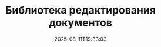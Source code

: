 ---
############################# Static ############################
layout: "family"
date:  2025-08-11T19:33:03
draft: false

product: "Redaction"
product_tag: "redaction"

lang: ru

############################# Head ############################
head_title: "Решение для редактирования документов. Редактируйте или удаляйте любые конфиденциальные данные."
head_description: "Удаляйте, редактируйте или скрывайте текст, изображения или метаданные в PDF, Word-документах, Excel-таблицах, PowerPoint-презентациях, изображениях и других форматах. Используйте нашу библиотеку в ваших приложениях на .NET, Java, Python или облачных решениях."

############################# Header ############################
title: "Библиотека редактирования документов"
description:  |
  Скрывайте или удаляйте личную информацию из различных типов файлов.

  Редактируйте текст или изображения для устранения конфиденциального контента.

  Управляйте метаданными файлов с помощью наших расширенных функций.

############################# Supported Platforms ###############################
supported_platforms:
  enable: true
  head_title: "Выберите вашу платформу"
  title: "Независимость платформы"
  description: "Библиотека GroupDocs.Redaction поддерживает следующие операционные системы и фреймворки:"
  details_link_title: "Узнать больше"

  items:
    # items loop
    - title: ".NET"
      description: GroupDocs.Redaction .NET 
      color: "blue"
      tag: "net"
      link: "/redaction/net/"
      features_link: "https://docs.groupdocs.com/redaction/net/system-requirements/"
      features:
          # features loop
          - rows: "2"
            content: |
                    .NET Framework 4.6.2 or higher <br> .NET Core 3.1 or higher
      
          # features loop
          - rows: "4"
            content: |
                    Windows <br> Linux <br> Mac OS <br> Microsoft Azure
      
          # features loop
          - rows: "3"
            content: |
                    Microsoft Visual Studio <br> JetBrains Rider <br> Microsoft Visual Code
      
          # features loop
          - rows: "1"
            content: |
                    30+ file formats
      

    # items loop
    - title: "Java"
      description: GroupDocs.Redaction Java
      color: "red"
      tag: "java"
      link: "/redaction/java/"
      features_link: "https://docs.groupdocs.com/redaction/java/system-requirements/"
      features:
          # features loop
          - rows: "2"
            content: |
                    Java 8 or higher <br> Kotlin
      
          # features loop
          - rows: "4"
            content: |
                    Windows <br> Linux <br> Mac OS
      
          # features loop
          - rows: "3"
            content: |
                    IntelliJ IDEA <br> Eclipse <br> NetBeans
      
          # features loop
          - rows: "1"
            content: |
                    30+ file formats

    # items loop
    - title: "Python"
      description: GroupDocs.Redaction Python
      color: "yellow"
      tag: "python-net"
      link: "/redaction/python-net/"
      features_link: "https://docs.groupdocs.com/redaction/python-net/system-requirements/"
      features:
          # features loop
          - rows: "2"
            content: |
                    Python 3.9+ and .Net 6+
      
          # features loop
          - rows: "4"
            content: |
                    Windows <br> Linux <br> Mac OS
      
          # features loop
          - rows: "3"
            content: |
                    IDLE <br> PyCharm <br> Visual Studio Code
      
          # features loop
          - rows: "1"
            content: |
                    30+ file formats

############################# Features ###############################
features:
  enable: true
  title: "GroupDocs.Redaction в Кратком Описании"
  description: "Решение для управления контентом в PDF, офисных документах, изображениях и других бизнес-файлах."

  items:
    # items loop
    - icon: "text"
      title: "Удаление или редактирование текста"
      content: "Находите и редактируйте конфиденциальный текст в ваших документах."

    # items loop
    - icon: "image"
      title: "Редактирование изображений"
      content: "Скрывайте области изображений в файлах."

    # items loop
    - icon: "template"
      title: "Управление метаданными"
      content: "Удаляйте или заменяйте метаданные, такие как автор в Word-документах или EXIF-данные в изображениях."

    # items loop
    - icon: "pdf"
      title: "Расширенные функции"
      content: "Ищите данные для редактирования с помощью регулярных выражений или интеграции с ИИ."

############################# Code samples ############################
code_samples:
  enable: true
  title: "Примеры кода GroupDocs.Redaction"
  description: "Типичные случаи использования операций редактирования GroupDocs.Redaction."
  items:
    # code sample loop
    - title: "Как редактировать текст в PDF-документах"
      content: |
       GroupDocs.Redaction является идеальным решением для редактирования текста в ваших документах всего за несколько шагов.
      samples:
        - language: "C#"
          color: "blue"
          content: |
            ```csharp {style=abap}   
            // Передайте путь к файлу, который нужно редактировать, экземпляру Redactor
            using (Redactor redactor  = new Redactor("source.pdf"))
            {
                // Укажите параметры редактирования
                var redaction = new ExactPhraseRedaction("Sensitive data", new ReplacementOptions("[hidden]"));

                // Отредактируйте и сохраните результат
                redactor.Apply(redaction);

                var outputFile = redactor.Save();
            }   
            ```
        - language: "Java"
          color: "red"
          content: |
            ```java {style=abap}   
            // Передайте путь к файлу, который нужно редактировать, экземпляру Redactor
            final Redactor redactor  = new Redactor("source.pdf");

            try 
            {
                // Укажите параметры редактирования
                ExactPhraseRedaction redaction = new ExactPhraseRedaction("Sensitive data", new ReplacementOptions("[hidden]"));

                // Отредактируйте и сохраните результат
                redactor.apply(redaction);
                redactor.save();
            }
            finally { redactor.close(); } 
            ```
        - language: "Python"
          color: "yellow"
          content: |
            ```python {style=abap}
            import groupdocs.redaction as gr
            import groupdocs.redaction.options as gro
            import groupdocs.redaction.redactions as grr

            def run():

                # Передайте путь к файлу, который нужно редактировать, экземпляру Redactor
                with gr.Redactor("source.pdf") as redactor:

                    # Укажите параметры редактирования
                    repl_opt = grr.ReplacementOptions("[hidden]")
                    ex_red = grr.ExactPhraseRedaction("Sensitive data", repl_opt)

                    # Отредактируйте и сохраните результат
                    result = redactor.apply(ex_red)
        
                    so = gro.SaveOptions()
                    so.add_suffix = True
                    so.rasterize_to_pdf = False
                    result_path = redactor.save(so)
            ```

############################# Supported Formats ###############################
formats:
  enable: true
  title: "30+ поддерживаемых форматов файлов"
  description: "Библиотека GroupDocs.Redaction поддерживает операции редактирования во всех широко используемых бизнес-форматах файлов."

############################# Metrics ###############################
metrics:
  enable: true
  title: "GroupDocs.Redaction Достижения"
  description: "Откройте основные показатели, подчеркивающие успех нашей библиотеки"

  items:
    # items loop
    - number: "30+"
      title: "Поддерживаемые форматы"
      content: "Библиотека GroupDocs.Redaction поддерживает операции с более чем 30 широко используемыми форматами файлов."

    # items loop
    - number: "440k"
      title: "Скачивания NuGet"
      content: "Библиотека GroupDocs.Redaction для .NET была загружена более 440,000 раз из NuGet."

    # items loop
    - number: "12k"
      title: "Скачивания Maven"
      content: "Библиотека GroupDocs.Redaction имеет более 12,000 загрузок на Maven, предлагая мощные возможности редактирования для Java."

    # items loop
    - number: "140+"
      title: "Довольные клиенты"
      content: "Как глобальные предприятия, так и отдельные разработчики полагаются на продукты GroupDocs для создания инновационных решений."


############################# Customers ###############################
customers:
  enable: true
  title: "Наши довольные клиенты"
  description: "Библиотеки GroupDocs являются надежными для всемирно известных и уважаемых брендов."

  items:
    # items loop
    - title: "BenQ Corporation"
      logo: "benq"
      
    # items loop
    - title: "Nasdaq Stock Market"
      logo: "nasdaq"
      
    # items loop
    - title: "AT&T Inc."
      logo: "att"
      
    # items loop
    - title: "Customer logo AstraZeneca"
      logo: "astrazeneca"
      
    # items loop
    - title: "Central Bank of Argentina"
      logo: "argentinacentralbank"
      
    # items loop
    - title: "Roche Holding AG"
      logo: "roche"
      
    # items loop
    - title: "Capita"
      logo: "capita"
      
    # items loop
    - title: "Axa S.A."
      logo: "axa"
      
    # items loop
    - title: "Instructure Inc."
      logo: "instructure"
      
    # items loop
    - title: "Wipro"
      logo: "wipro"


############################# Actions ###############################
actions:
  enable: true
  title: "Готовы начать?"
  description: "Попробуйте функции GroupDocs.Redaction бесплатно на вашей платформе."

  items:
    # items loop
    - title: ".NET"
      color: "blue"
      link: "/redaction/net/"

    # items loop
    - title: "Java"
      color: "red"
      link: "/redaction/java/"

    # items loop
    - title: "Node.js"
      color: "yellow"
      link: "/redaction/python-net/"   

############################# FAQ ###############################
faq:
  enable: true
  title: "Часто задаваемые вопросы"
  description: "Ответы на наиболее часто задаваемые вопросы."

  items:
    # items loop
    - question: "Требует ли библиотека GroupDocs.Redaction стороннего ПО для работы с документами?"
      answer: "Библиотека GroupDocs.Redaction не требует стороннего ПО, такого как Adobe Acrobat, Microsoft Office или других."

    # items loop
    - question: "Могу ли я попробовать библиотеку GroupDocs.Redaction перед покупкой?"
      answer: "Да, вы можете попробовать GroupDocs.Redaction без покупки лицензии. Она работает в режиме пробной версии, который добавляет пробные метки и ограничивает выход до первых 3 страниц. Чтобы протестировать без ограничений, запросите временную лицензию на 30 дней. Для получения дополнительной информации, [см.](https://purchase.groupdocs.com/temporary-license/)."

    # items loop
    - question: "Какие варианты лицензий доступны?"
      answer: "Мы предлагаем несколько типов лицензий в зависимости от ваших потребностей в разработке и распространении. Эти лицензии включают лицензии на основе разработчиков, базовые лицензии на сайт и лицензии по измерению в зависимости от использования. Узнайте больше [здесь](https://purchase.groupdocs.com/pricing/redaction/net/)."

############################# Cloud Links ###############################
cloud_links:
  enable: false
  title: "GroupDocs.Redaction API с низким кодом"
  description: "Интегрируйте редакцию документов в любое приложение с помощью нашего облачного REST API."
  
  items:
    # items loop
    - title: "GroupDocs.Redaction Cloud for cURL"
      content: "Используйте команды cURL с нашим облачным RESTful API для редактирования документов в широком диапазоне поддерживаемых форматов файлов."
      icon: "groupdocs_redaction-for-curl"
      link: "https://products.groupdocs.cloud/redaction/curl"

    # items loop
    - title: "GroupDocs.Redaction Cloud for .NET"
      content: "Извлекайте изображения, текст и метаданные или редактируйте документы, используя шаблоны в приложениях на Microsoft .NET."
      icon: "groupdocs_redaction-for-net"
      link: "https://products.groupdocs.cloud/redaction/net"

    # items loop
    - title: "GroupDocs.Redaction Cloud for Java"
      content: "Java SDK для редактирования документов и извлечения данных в ваших Java-приложениях."
      icon: "groupdocs_redaction-for-java"
      link: "https://products.groupdocs.cloud/redaction/java"

############################# App links ###############################
app_links:
  enable: true
  title: "GroupDocs.Redaction Приложения без кода"
  description: "Веб-приложение, которое позволяет редактировать более 30 популярных форматов файлов прямо в вашем браузере."

  items:
    # items loop
    - title: "GroupDocs.Redaction Total"
      content: "Бесплатный онлайн инструмент для редактирования Word, Excel, PowerPoint, PDF и более 30 других типов файлов."
      icon: "groupdocs_redaction-app"
      link: "https://products.groupdocs.app/redaction/total"

    # items loop
    - title: "GroupDocs.Redaction DOCX"
      content: "Редактируйте Word-документы в своем браузере и извлекайте изображения, текст или метаданные."
      icon: "groupdocs_words-app"
      link: "https://products.groupdocs.app/redaction/docx"

    # items loop
    - title: "GroupDocs.Redaction PDF"
      content: "Бесплатный инструмент для редактирования PDF, работающий на любом устройстве или платформе без ограничений."
      icon: "groupdocs_pdf-app"
      link: "https://products.groupdocs.app/redaction/pdf"


      


---